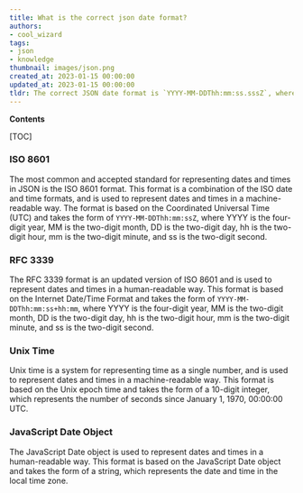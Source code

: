 ```yaml
---
title: What is the correct json date format?
authors:
- cool_wizard
tags:
- json
- knowledge
thumbnail: images/json.png
created_at: 2023-01-15 00:00:00
updated_at: 2023-01-15 00:00:00
tldr: The correct JSON date format is `YYYY-MM-DDThh:mm:ss.sssZ`, where `T` is a literal character separating the date and time, and `Z` indicates the time is in UTC.
---
```


**Contents**

[TOC]

### ISO 8601
The most common and accepted standard for representing dates and times in JSON is the ISO 8601 format. This format is a combination of the ISO date and time formats, and is used to represent dates and times in a machine-readable way. The format is based on the Coordinated Universal Time (UTC) and takes the form of `YYYY-MM-DDThh:mm:ssZ`, where YYYY is the four-digit year, MM is the two-digit month, DD is the two-digit day, hh is the two-digit hour, mm is the two-digit minute, and ss is the two-digit second.

### RFC 3339
The RFC 3339 format is an updated version of ISO 8601 and is used to represent dates and times in a human-readable way. This format is based on the Internet Date/Time Format and takes the form of `YYYY-MM-DDThh:mm:ss+hh:mm`, where YYYY is the four-digit year, MM is the two-digit month, DD is the two-digit day, hh is the two-digit hour, mm is the two-digit minute, and ss is the two-digit second.

### Unix Time
Unix time is a system for representing time as a single number, and is used to represent dates and times in a machine-readable way. This format is based on the Unix epoch time and takes the form of a 10-digit integer, which represents the number of seconds since January 1, 1970, 00:00:00 UTC.

### JavaScript Date Object
The JavaScript Date object is used to represent dates and times in a human-readable way. This format is based on the JavaScript Date object and takes the form of a string, which represents the date and time in the local time zone.
